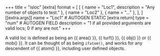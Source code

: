 +++
title = "isloc"
[extra]
format = [
  [
    { name = "Loc1", description = "Any number of objects to test." },
    { name = "Loc2" },
    { name = "..." },
  ],
]
[[extra.args]]
name = "Loc1" # AUTOGEN STATIC
[extra.return]
type = "num" # AUTOGEN FIELD
description = "1 if all provided arguments are valid locs; 0 if any are not."
+++

A valid loc is defined as being an {{ area() }}, {{ turf() }}, {{ obj() }} or {{ mob() }}. It can be thought of as being `ifatom()`, and works for any descendent of {{ atom() }}, including user defined objects.
